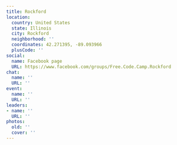 ```yaml
---
title: Rockford
location:
  country: United States
  state: Illinois
  city: Rockford
  neighborhood: ''
  coordinates: 42.271395, -89.093966
  plusCode: ''
social:
  name: Facebook page
  URL: https://www.facebook.com/groups/Free.Code.Camp.Rockford
chat:
  name: ''
  URL: ''
event:
  name: ''
  URL: ''
leaders:
- name: ''
  URL: ''
photos:
  old: ''
  cover: ''
---
```

